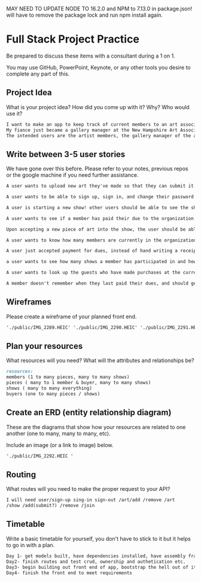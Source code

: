 
MAY NEED TO UPDATE NODE TO 16.2.0 and NPM to 7.13.0 in package.json!
will have to remove the package lock and run npm install again. 


# Full Stack Project Practice

Be prepared to discuss these items with a consultant during a 1 on 1.

You may use GitHub, PowerPoint, Keynote, or any other tools you desire to
complete any part of this.

## Project Idea

What is your project idea?  How did you come up with it? Why? Who would use it?

```md
I want to make an app to keep track of current members to an art association, and their submitted art for shows, sales, member fees etc. (financial data will NOT be stored in db)
My fiance just became a gallery manager at the New Hampshire Art Association (a non-profit art organization based in Portsmouth NH) and they currently use a poorly maintained excel spreadsheet, which no longer has a steward (the member in-charge of data entry just quit). The board doesn't want to spend/ can't spend/ doesn't have money on a subscription to an existing framework / software. 
The intended users are the artist members, the gallery manager of the association, the book keeper, board members and the 2 other employees. artist members are intended to have permissions over their own pieces, while the employees have a higher level of access and 
```

## Write between 3-5 user stories

We have gone over this before. Please refer to your notes, previous repos or the
google machine if you need further assistance.

```md
A user wants to upload new art they've made so that they can submit it to a show, and should be able to do that.

A user wants to be able to sign up, sign in, and change their password safely

A user is starting a new show! other users should be able to see the show and submit works to participate if it's a collaborative show as opposed to a body of work/ retrospective. 

A user wants to see if a member has paid their due to the organization this year before accepting art into the new show and should be able to quickly look that up.

Upon accepting a new piece of art into the show, the user should be able to update the database so that a  proper record of 'who's art is where' can be maintained

A user wants to know how many members are currently in the organization while having a meeting, and should be able to look that up.

A user just accepted payment for dues, instead of hand writing a receipt, which is then stored to be entered later by a 3rd party into a spreadsheet, the user should be able to update the status in the app right away. 

a user wants to see how many shows a member has participated in and how many pieces they have sold, instead of diving through YEARS of spreadsheets to view this data they would like to accomplish this by doing a quick search in the app. 

A user wants to look up the guests who have made purchases at the current show to maintain CRM(customer relationship management ) so that a member can reach out and thank them for their support, and should be able to look up the contact information gathered at payment in the app. 

A member doesn't remember when they last paid their dues, and should get an automated email reminder 1 month before they have a lapse of membership.
```

## Wireframes

Please create a wireframe of your planned front end.

```md
'./public/IMG_2289.HEIC' './public/IMG_2290.HEIC' './public/IMG_2291.HEIC'
```

## Plan your resources

What resources will you need? What will the attributes and relationships be?

```md
resources:
members (1 to many pieces, many to many shows)
pieces ( many to 1 member & buyer, many to many shows)
shows ( many to many everything)
buyers (one to many pieces / shows)
```

## Create an ERD (entity relationship diagram)

These are the diagrams that show how your resources are related to one another
(one to many, many to many, etc).

Include an image (or a link to image) below.

```md
'./public/IMG_2292.HEIC '
```

## Routing

What routes will you need to make the proper request to your API?

```md
I will need user/sign-up sing-in sign-out /art/add /remove /art
/show /add(submit?) /remove /join
```

## Timetable

Write a basic timetable for yourself, you don't have to stick to it but it
helps to go in with a plan.

```md
Day 1- get models built, have dependencies installed, have assembly framework established and begin routes.
Day2- finish routes and test crud, ownership and authetication etc. 
Day3- begin building out front end of app, bootstrap the hell out of it, don't use modals.
Day4- finish the front end to meet requirements 
```
